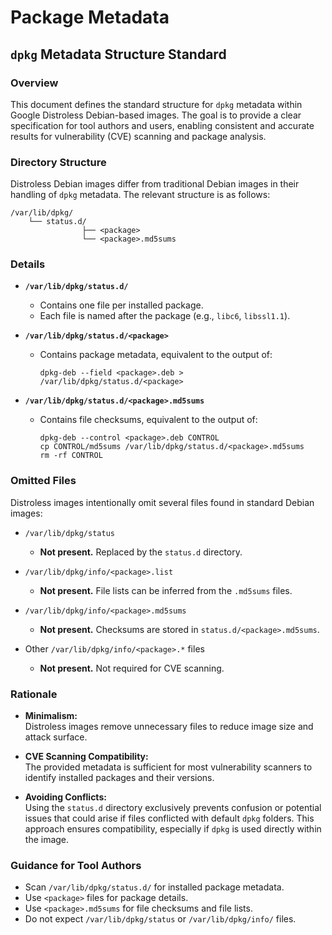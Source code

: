 # Package Metadata

## `dpkg` Metadata Structure Standard

### Overview

This document defines the standard structure for `dpkg` metadata within Google Distroless Debian-based images. The goal is to provide a clear specification for tool authors and users, enabling consistent and accurate results for vulnerability (CVE) scanning and package analysis.

### Directory Structure

Distroless Debian images differ from traditional Debian images in their handling of `dpkg` metadata. The relevant structure is as follows:

```
/var/lib/dpkg/
    └── status.d/
                ├── <package>
                └── <package>.md5sums
```

### Details

- **`/var/lib/dpkg/status.d/`**  
    - Contains one file per installed package.
    - Each file is named after the package (e.g., `libc6`, `libssl1.1`).

- **`/var/lib/dpkg/status.d/<package>`**  
    - Contains package metadata, equivalent to the output of:  
        ```
        dpkg-deb --field <package>.deb > /var/lib/dpkg/status.d/<package>
        ```

- **`/var/lib/dpkg/status.d/<package>.md5sums`**  
    - Contains file checksums, equivalent to the output of:  
        ```
        dpkg-deb --control <package>.deb CONTROL
        cp CONTROL/md5sums /var/lib/dpkg/status.d/<package>.md5sums
        rm -rf CONTROL
        ```

### Omitted Files

Distroless images intentionally omit several files found in standard Debian images:

- `/var/lib/dpkg/status`  
    - **Not present.** Replaced by the `status.d` directory.

- `/var/lib/dpkg/info/<package>.list`  
    - **Not present.** File lists can be inferred from the `.md5sums` files.

- `/var/lib/dpkg/info/<package>.md5sums`  
    - **Not present.** Checksums are stored in `status.d/<package>.md5sums`.

- Other `/var/lib/dpkg/info/<package>.*` files  
    - **Not present.** Not required for CVE scanning.

### Rationale

- **Minimalism:**  
    Distroless images remove unnecessary files to reduce image size and attack surface.

- **CVE Scanning Compatibility:**  
    The provided metadata is sufficient for most vulnerability scanners to identify installed packages and their versions.

- **Avoiding Conflicts:**  
    Using the `status.d` directory exclusively prevents confusion or potential issues that could arise if files conflicted with default `dpkg` folders. This approach ensures compatibility, especially if `dpkg` is used directly within the image.

### Guidance for Tool Authors

- Scan `/var/lib/dpkg/status.d/` for installed package metadata.
- Use `<package>` files for package details.
- Use `<package>.md5sums` for file checksums and file lists.
- Do not expect `/var/lib/dpkg/status` or `/var/lib/dpkg/info/` files.
